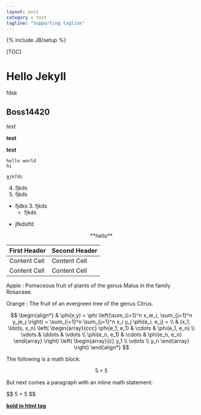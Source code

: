 ```yaml
---
layout: post
category : test
tagline: "Supporting tagline"
---
```

{% include JB/setup %}

[TOC]

# Hello Jekyll
fdsk

## Boss14420

*test*

**test**

***test***

    hello world
    hi

`gjkfds`

4. fjkds
5. fjkds
+ fjdks
    3. fjkds
    - fjkds
* jfkdslfd

<center>**hello**</center>

|First Header  | Second Header|
|------------- | -------------|
|Content Cell  | Content Cell |
|Content Cell  | Content Cell |

Apple
:   Pomaceous fruit of plants of the genus Malus in 
the family Rosaceae.

Orange
:   The fruit of an evergreen tree of the genus Citrus.

$$
\begin{align*}
  & \phi(x,y) = \phi \left(\sum_{i=1}^n x_ie_i, \sum_{j=1}^n y_je_j \right)
  = \sum_{i=1}^n \sum_{j=1}^n x_i y_j \phi(e_i, e_j) = \\
  & (x_1, \ldots, x_n) \left( \begin{array}{ccc}
      \phi(e_1, e_1) & \cdots & \phi(e_1, e_n) \\
      \vdots & \ddots & \vdots \\
      \phi(e_n, e_1) & \cdots & \phi(e_n, e_n)
    \end{array} \right)
  \left( \begin{array}{c}
      y_1 \\
      \vdots \\
      y_n
    \end{array} \right)
\end{align*}
$$

The following is a math block:

$$ 5 + 5 $$

But next comes a paragraph with an inline math statement:

\$$ 5 + 5 $$

<u> **bold in html tag** </u>
